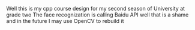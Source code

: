 Well this is my cpp course design for my second season of University at grade two
The face recognization is calling Baidu API well that is a shame and in the future I may use OpenCV to rebuild it
